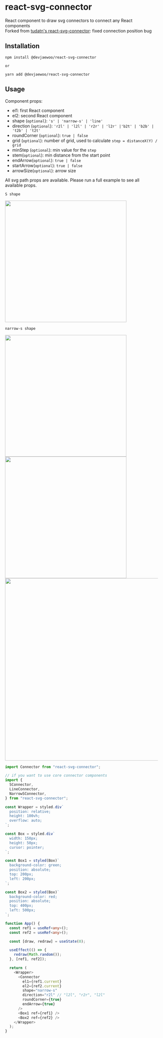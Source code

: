 # react-svg-connector

React component to draw svg connectors to connect any React components  
Forked from [tudatn's react-svg-connector](https://www.npmjs.com/package/react-svg-connector): fixed connection position bug

## Installation

```
npm install @devjaewoo/react-svg-connector

or

yarn add @devjaewoo/react-svg-connector
```

## Usage

Component props:

- el1: first React component
- el2: second React component
- shape (`optional`): `'s' | 'narrow-s' | 'line'`
- direction (`optional`): `'r2l' | 'l2l' | 'r2r' | 'l2r' |'b2t' | 'b2b' | 't2b' | 't2t'`
- roundCorner (`optional`): `true | false`
- grid (`optional`): number of grid, used to calculate `step = distanceX(Y) / grid`
- minStep (`optional`): min value for the `step`
- stem(`optional`): min distance from the start point
- endArrow(`optional`): `true | false`
- startArrow(`optional`): `true | false`
- arrowSize(`optional`): arrow size

All svg path props are available. Please run a full example to see all available props.

`S shape`

<img src="https://user-images.githubusercontent.com/26643781/109436187-40f83200-79d3-11eb-9d5d-93ed82d40791.gif" width="400">

`narrow-s shape`

<img src="https://user-images.githubusercontent.com/26643781/109394767-80dced80-78dd-11eb-8bd5-ff0337b79ebe.png" width="400">

<img src="https://user-images.githubusercontent.com/26643781/109394769-833f4780-78dd-11eb-9555-de5c1bb039c8.png" width="400">

<img src="https://user-images.githubusercontent.com/26643781/109436188-42c1f580-79d3-11eb-9a62-f85fcc2b2f6c.gif" width="600">

```ts
import Connector from "react-svg-connector";

// if you want to use core connector components
import {
  SConnector,
  LineConnector,
  NarrowSConnector,
} from "react-svg-connector";

const Wrapper = styled.div`
  position: relative;
  height: 100vh;
  overflow: auto;
`;

const Box = styled.div`
  width: 150px;
  height: 50px;
  cursor: pointer;
`;

const Box1 = styled(Box)`
  background-color: green;
  position: absolute;
  top: 200px;
  left: 200px;
`;

const Box2 = styled(Box)`
  background-color: red;
  position: absolute;
  top: 400px;
  left: 500px;
`;

function App() {
  const ref1 = useRef<any>();
  const ref2 = useRef<any>();

  const [draw, redraw] = useState(0);

  useEffect(() => {
    redraw(Math.random());
  }, [ref1, ref2]);

  return (
    <Wrapper>
      <Connector
        el1={ref1.current}
        el2={ref2.current}
        shape="narrow-s"
        direction="r2l" // "l2l", "r2r", "l2l"
        roundCorner={true}
        endArrow={true}
      />
      <Box1 ref={ref1} />
      <Box2 ref={ref2} />
    </Wrapper>
  );
}
```
